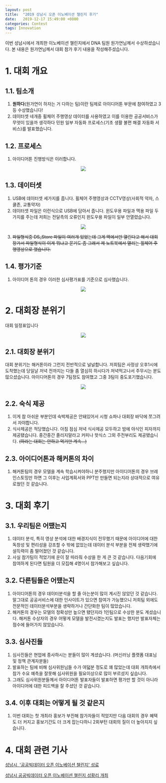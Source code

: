 ```yaml
---
layout: post
title:  "2019 성남시 오픈 이노베이션 챌린지 후기"
date:   2019-12-17 15:49:00 +0800
categories: Contest
tags: Innovation
---
```


이번 성남시에서 개최한 이노베이션 챌린지에서 DNA 팀원 원가연님께서 수상하셨습니다. 본 내용은 원가연님께서 대회 참가 후기 내용을 작성해주셨습니다.

# 1. 대회 개요

## 1.1. 팀소개

1.  **원하다**(원가연이 하자는 거 다하는 팀)이란 팀제로 아이디어톤 부문에 참여하였고 3등 수상했습니다!
2.  데이터셋 네개중 휠체어 주행영상 데이터를 사용하였고 이를 이용한 공공서비스가 무엇이 있을까 생각하다 민원 일부 자동화 프로세스(기초 생활 불편 해결 자동화 서비스)를 발표했습니다.

## 1.2. 프로세스

1. 아이디어톤 진행방식은 이러합니다.

<p align="center">
    <img src='https://drive.google.com/uc?export=view&id=1osv3u8abfl-S_rZXahMFwTWMwu5FA0jw'/>
</p>

## 1.3. 데이터셋

1. USB에 데이터셋 세가지를 줍니다.  휠체어 주행영상과 CCTV영상(사회적 약자, 스쿨존, 교통약자)
2. 데이터셋 파일은 이런식으로 USB에 담아서 줍니다. 윈도우용 파일과 맥용 파일 두가지를 주는데 저희는 전달측의 오류인지 윈도우용 파일이 일부 안열렸습니다. 

<p align="center">
    <img src='https://drive.google.com/uc?export=view&id=1tsIVPlKBPW6-OlJHXs3lfd2OftYuUIEC'/>
</p>

3. ~~파일형식중 DS_Store 파일이 여러개 있었는데 그게 맥에서만 열린다고 해서 대회장가서 파일형식이 이게 뭐냐고 묻기도 좀 그래서 제 노트북에서 열리는 휠체어 주행영상으로 했습니다.~~

## 1.4. 평가기준

1. 아이디어 톤의 경우 이러한 심사평가표를 기준으로 심사했습니다.

<p align="center">
    <img src='https://drive.google.com/uc?export=view&id=188n1t3r-8BfHVhzG2rjgMKBkbBJgcf2e'/>
</p>

# 2. 대회장 분위기

대회 일정표입니다

<p align="center">
    <img src='https://drive.google.com/uc?export=view&id=1Zopji9WWbjdcMVytE2L1iKtEkrP0QEtP'/>
</p>

## 2.1. 대회장 분위기

대회 분위기는 해커톤이라 그런지 전반적으로 널널합니다. 저희팀은 사정상 오후1시에 도착했는데 당일날 저녁 전까지는 다들 좀 열심히 하시다가 저녁먹고나서 주무시는 분도 많으셨습니다. 아이디어톤의 경우 7팀정도 참여했고 그중 3팀이 중도포기했습니다.

<p align="center">
    <img src='https://drive.google.com/uc?export=view&id=1_yT0F8183sYoyxPzCwSHwDn4bM9OgcGc'/>
</p>

## 2.2. 숙식 제공

1.  이게 참 아쉬운 부분인데 숙박제공은 안돼있어서 시청 쇼파나 대회장 바닥에 쪼그려서 자야합니다.
2. 식사제공은 적당했습니다. 아침 점심 저녁 식사제공 모두하고 밤에 야식인 피자까지 제공됐습니다. 중간중간 졸리지말라고 커피나 핫식스 그외 주전부리도 제공됐습니다. ~~(하라는 대회는 안하고 먹기만 계속...)~~

## 2.3. 아이디어톤과 해커톤의 차이

1. 해커톤팀의 경우 모델을 계속 학습시켜야하니 분주했지만 아이디어톤의 경우 브레인스토밍만 하면 그 이후는 사업계획서와 PPT만 만들면 되는지라 상대적으로 여유로웠던 것 같습니다.

# 3. 대회 후기

## 3.1. 우리팀은 어땠는지

1. 데이터 분석, 특히 영상 분석에 대한 배경지식이 전무했기 때문에 아이디어에 대한 독창성 및 편리성을 강조할 수 밖에 없었는데 데이터 분석 부분을 전체 생략했기에 설득력이 좀 떨어졌던 것 같습니다.
2. 사실 참가팀이 적었기에 운이 잘 따라줘 수상을 한 게 큰 것 같습니다. 다음기회에 참여하게 된다면 팀원을 더 모집해 4명이서 참가해보고 싶습니다.

## 3.2. 다른팀들은 어땠는지

1. 아이디어톤의 경우 데이터분석을 할 줄 아는분이 많이 계시진 않았던 것 같습니다. 말그대로 공공서비스에 대한 인사이트가 있으면 참여가 가능했으니 저희팀 외에도 전문적인 데이터분석부분을 생략하거나 간단화한 팀이 많았습니다.
2. 해커톤의 경우는 모델의 정확성만 높으면 됐던지라 1인팀으로 수상한 분도 계셨습니다. 해커톤 수상자의 경우 어떻게 모델을 발전시켰는지도 발표는 했지만 발표자체는 점수에 들어가지 않았습니다.

## 3.3. 심사진들

1. 심사진들은 현업에 종사하시는 분들이 많이 계셨습니다. (머신러닝 플랫폼 대표님 및 정책 관계자분들)
2. 발표하는 팀에 비해 심사위원님들 수가 여덟분 정도로 꽤 많았는데 대회 개최측에서 참가 수요 예측을 잘못해 심사위원을 필요이상으로 많이 부르셨지 싶습니다.
3. 그래도 심사위원분들께서 아이디어톤 발표자들이 발표하면 평가만 할 것이 아니라 아이디어에 대한 피드백을 잘 주셨던 것 같습니다.

## 3.4. 이후 대회는 어떻게 될 것 같은지

1. 이번 대회는 첫 개최라 홍보가 부진해 참가자들이 적었지만 다음 대회의 경우 혜택도 더 커지고 홍보기간도 더 크게 잡는다하니 2회부턴 대회의 질이 더 높아지지 싶습니다.

# 4. 대회 관련 기사

[성남시, '공공빅데이터 오픈 이노베이션 챌린지' 성료](http://m.etnews.com/20191204000268)

[성남시 공공빅데이터 오픈 이노베이션 챌린지 성황리 개최](https://www.seongnam.go.kr/city/1000060/30005/bbsView.do?currentPage=1&searchSelect=title&searchWord=%EB%B9%85%EB%8D%B0%EC%9D%B4%ED%84%B0&searchOrganDeptCd=&searchCategory=&subTabIdx=&idx=190436)